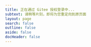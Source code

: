 ```yaml
---
title: 正在通过 Gitee 授权登录中...
subtext: 请稍等片刻，即将为您重定向到原页面
layout: page
search: false
outline: false
aside: false
docHeader: false
---
```


<script lang="ts" setup>
import CallbackPage from '@/components/ui/CallbackPage.vue'
</script>

<CallbackPage />

